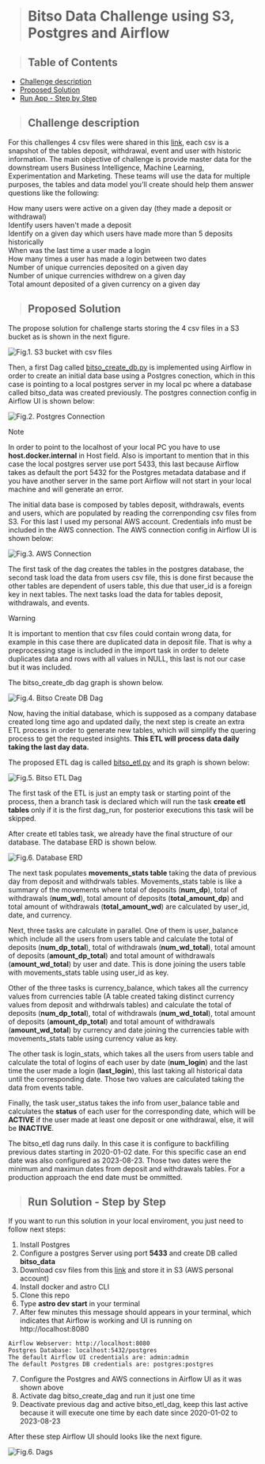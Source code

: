 > # Bitso Data Challenge using S3, Postgres and Airflow

> ## Table of Contents
* [Challenge description](#challenge-description)
* [Proposed Solution](#proposed-solution)
* [Run App - Step by Step](#run-solution---step-by-step)


> ## Challenge description

For this challenges 4 csv files were shared in this [link](https://drive.google.com/drive/folders/18cIw7TWMCrrN6MgfrKmD4IrSWsyltjfx), each csv is a snapshot of the tables deposit, withdrawal, event and user with historic information. 
The main objective of challenge is provide master data for the downstream users Business Intelligence, Machine Learning, Experimentation and Marketing. 
These teams will use the data for multiple purposes, the tables and data model you’ll create should help them answer questions like the following:


How many users were active on a given day (they made a deposit or withdrawal)  
Identify users haven't made a deposit  
Identify on a given day which users have made more than 5 deposits historically  
When was the last time a user made a login  
How many times a user has made a login between two dates  
Number of unique currencies deposited on a given day  
Number of unique currencies withdrew on a given day  
Total amount deposited of a given currency on a given day  

> ## Proposed Solution

The propose solution for challenge starts storing the 4 csv files in a S3 bucket as is shown in the next figure. 

![Fig.1. S3 bucket with csv files](https://github.com/jdbj89/bitso_test/blob/main/screen_shots/input_bucket.png?raw=true)

Then, a first Dag called [bitso_create_db.py](https://github.com/jdbj89/bitso_test/blob/main/dags/bitso_create_db.py) is implemented using Airflow in order to create an initial data base using a Postgres conection, which in this case is pointing to a local postgres server in my local pc where a database called bitso_data was created previously. The postgres connection config in Airflow UI is shown below:  

![Fig.2. Postgres Connection](https://github.com/jdbj89/bitso_test/blob/main/screen_shots/postgres_conn.png?raw=true)

>[!NOTE]
>In order to point to the localhost of your local PC you have to use **host.docker.internal** in Host field. Also is important to mention that in this case the local postgres server use port 5433, this last because Airflow takes as default the port 5432 for the Postgres metadata database and if you have another server in the same port Airflow will not start in your local machine and will generate an error.

The initial data base is composed by tables deposit, withdrawals, events and users, which are populated by reading the correnponding csv files from S3. For this last I used my personal AWS account. Credentials info must be included in the AWS connection. The AWS connection config in Airflow UI is shown below:  

![Fig.3. AWS Connection](https://github.com/jdbj89/bitso_test/blob/main/screen_shots/aws_conn.png?raw=true)

The first task of the dag creates the tables in the postgres database, the second task load the data from users csv file, this is done first because the other tables are dependent of users table, this due that user_id is a foreign key in next tables. The next tasks load the data for tables deposit, withdrawals, and events.

>[!WARNING]
>It is important to mention that csv files could contain wrong data, for example in this case there are duplicated data in deposit file. That is why a preprocessing stage is included in the import task in order to delete duplicates data and rows with all values in NULL, this last is not our case but it was included.


The bitso_create_db dag graph is shown below.  

![Fig.4. Bitso Create DB Dag](https://github.com/jdbj89/bitso_test/blob/main/screen_shots/bitso_create_db.png?raw=true)

Now, having the initial database, which is supposed as a company database created long time ago and updated daily, the next step is create an extra ETL process in order to generate new tables, which will simplify the quering process to get the requested insights. **This ETL will process data daily taking the last day data.**  

The proposed ETL dag is called [bitso_etl.py](https://github.com/jdbj89/bitso_test/blob/main/dags/bitso_etl.py) and its graph is shown below:  

![Fig.5. Bitso ETL Dag](https://github.com/jdbj89/bitso_test/blob/main/screen_shots/bitso_etl.png?raw=true)

The first task of the ETL is just an empty task or starting point of the process, then a branch task is declared which will run the task **create etl tables** only if it is the first dag_run, for posterior executions this task will be skipped. 

After create etl tables task, we already have the final structure of our database. The database ERD is shown below.

![Fig.6. Database ERD](https://github.com/jdbj89/bitso_test/blob/main/screen_shots/ERD.png?raw=true)


The next task populates **movements_stats table** taking the data of previous day from deposit and withdrwals tables. Movements_stats table is like a summary of the movements where total of deposits (**num_dp**), total of withdrawals (**num_wd**), total amount of deposits (**total_amount_dp**) and total amount of withdrawals (**total_amount_wd**) are calculated by user_id, date, and currency.

Next, three tasks are calculate in parallel. One of them is user_balance which include all the users from users table and calculate the total of deposits (**num_dp_total**), total of withdrawals (**num_wd_total**), total amount of deposits (**amount_dp_total**) and total amount of withdrawals (**amount_wd_total**) by user and date. This is done joining the users table with movements_stats table using user_id as key. 

Other of the three tasks is currency_balance, which takes all the currency values from currencies table (A table created taking distinct currency values from deposit and withdrwals tables) and calculate the total of deposits (**num_dp_total**), total of withdrawals (**num_wd_total**), total amount of deposits (**amount_dp_total**) and total amount of withdrawals (**amount_wd_total**) by currency and date joining the currencies table with movements_stats table using currency value as key. 

The other task is login_stats, which takes all the users from users table and calculate the total of logins of each user by date (**num_login**) and the last time the user made a login (**last_login**), this last taking all historical data until the corresponding date. Those two values are calculated taking the data from events table. 

Finally, the task user_status takes the info from user_balance table and calculates the **status** of each user for the corresponding date, which will be **ACTIVE** if the user made at least one deposit or one withdrawal, else, it will be **INACTIVE**.

The bitso_etl dag runs daily. In this case it is configure to backfilling previous dates starting in 2020-01-02 date. For this specific case an end date was also configured as 2023-08-23. Those two dates were the minimum and maximun dates from deposit and withdrawals tables. For a production approach the end date must be ommitted.


> ## Run Solution - Step by Step

If you want to run this solution in your local enviroment, you just need to follow next steps:

1. Install Postgres
2. Configure a postgres Server using port **5433** and create DB called **bitso_data**
3. Download csv files from this [link](https://drive.google.com/drive/folders/18cIw7TWMCrrN6MgfrKmD4IrSWsyltjfx) and store it in S3 (AWS personal account)
3. Install docker and astro CLI
4. Clone this repo
5. Type **astro dev start** in your terminal
6. After few minutes this message should appears in your terminal, which indicates that Airflow is working and UI is running on http://localhost:8080

```
Airflow Webserver: http://localhost:8080  
Postgres Database: localhost:5432/postgres  
The default Airflow UI credentials are: admin:admin  
The default Postgres DB credentials are: postgres:postgres
```

7. Configure the Postgres and AWS connections in Airflow UI as it was shown above
8. Activate dag bitso_create_dag and run it just one time
9. Deactivate previous dag and active bitso_etl_dag, keep this last active because it will execute one time by each date since 2020-01-02 to 2023-08-23

After these step Airflow UI should looks like the next figure.

![Fig.6. Dags](https://github.com/jdbj89/bitso_test/blob/main/screen_shots/dags.png?raw=true)
